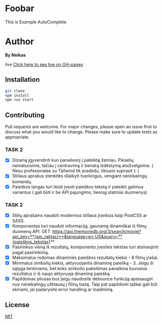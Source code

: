 # Foobar

This is Example AutoComplete

# Author

 **By Neikas**

live [Click here to see live on GH-pages](https://neikas.github.io/wccHomeWork/)

## Installation

```bash
git clone
npm install
npm run start
```
## Contributing
Pull requests are welcome. For major changes, please open an issue first to discuss what you would like to change.
Please make sure to update tests as appropriate.

### TASK 2
- [x] Dizainą įgyvendinti kuo panašesnį į pateiktą žemiau. Pikselių nematuosime, tačiau į centravimą ir bendrą išdėstymą atsižvelgsime. ( Nesu profesionalas su Tailwind tik pradedu, tikiuosi suprasit (:  )
- [x] Stiliaus aprašus stenkitės išlaikyti tvarkingus, vengiant nereikalingų komandų. 
- [x] Paieškos langas turi leisti įvesti paieškos tekstą ir pateikti galimus variantus ( gali būti ir be API pajungimo, tiesiog statiniai duomenys)

### TASK 2
- [x] Stilių aprašams naudoti modernius stiliaus įrankius kaip PostCSS ar SASS.
- [x] Komponentas turi naudoti informaciją, gaunamą dinamiškai iš filmų duomenų API: GET: https://api.themoviedb.org/3/search/movie?api_key=**{api_raktas}**&language=en-US&query=**{paieškos_tekstas}**
- [x] Pasirinkus vieną iš rezultatų, komponento įvesties tekstas turi atsinaujinti pagal pasirinkimą.
- [x] Maksimalus rodomas dinaminės paieškos rezultatų kiekis - 8 filmų įrašai.
- [x] Minimalus simbolių kiekis, aktyvuojantis dinaminę paiešką - 3. Jeigu ši sąlyga tenkinama, bet koks simbolio pakeitimas panaikina buvusius rezultatus ir iš naujo aktyvuoja dinaminę paiešką.
- [x] Papildomas pliusas bus jeigu naudosite debounce funkciją apsisaugot nuo nereikalingų užklausų į filmų bazę. Taip pat papildomi taškai gali būt skiriami, jei padarysite error handling ar loadinimą.

## License
[MIT](https://choosealicense.com/licenses/mit/)
